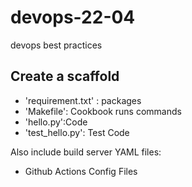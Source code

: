 # devops-22-04
devops best practices

## Create a scaffold

* 'requirement.txt' : packages
* 'Makefile': Cookbook runs commands
* 'hello.py':Code
* 'test_hello.py': Test Code

Also include  build server YAML files:

* Github Actions Config Files
